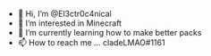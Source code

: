 - 👋 Hi, I’m @El3ctr0c4nical
- 👀 I’m interested in Minecraft
- 🌱 I’m currently learning how to make better packs
- 📫 How to reach me ... cladeLMAO#1161

<!---
El3ctr0c4nical/El3ctr0c4nical is a ✨ special ✨ repository because its `README.md` (this file) appears on your GitHub profile.
You can click the Preview link to take a look at your changes.
--->
